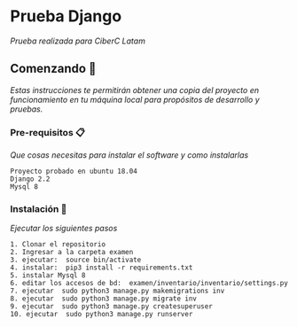 # Prueba Django

_Prueba realizada para CiberC Latam_

## Comenzando 🚀

_Estas instrucciones te permitirán obtener una copia del proyecto en funcionamiento en tu máquina local para propósitos de desarrollo y pruebas._


### Pre-requisitos 📋

_Que cosas necesitas para instalar el software y como instalarlas_

```
Proyecto probado en ubuntu 18.04
Django 2.2
Mysql 8
```

### Instalación 🔧

_Ejecutar los siguientes pasos_


```
1. Clonar el repositorio
2. Ingresar a la carpeta examen
3. ejecutar:  source bin/activate
4. instalar:  pip3 install -r requirements.txt
5. instalar Mysql 8
6. editar los accesos de bd:  examen/inventario/inventario/settings.py
7. ejecutar  sudo python3 manage.py makemigrations inv
8. ejecutar  sudo python3 manage.py migrate inv
9. ejecutar  sudo python3 manage.py createsuperuser
10. ejecutar  sudo python3 manage.py runserver
```



